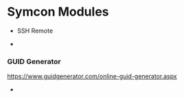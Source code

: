 Symcon Modules
==============
* SSH Remote

-
### GUID Generator
https://www.guidgenerator.com/online-guid-generator.aspx

-